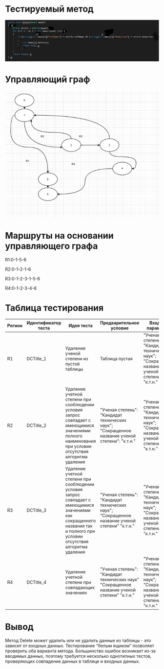 # **Тестируемый метод**  
![alt text](code.png)
# **Управляющий граф**  
![alt text](graph.png)

# **Маршруты на основании управляющего графа**  
R1:0-1-5-6
  
R2:0-1-2-1-6  
  
R3:0-1-2-3-1-5-6 
  
R4:0-1-2-3-4-6
  
# **Таблица тестирования**  
|  Регион| Идентификатор теста | Идея теста |Предварительное условие|  Входные параметры|Ожидаемый результат| 
| ---| ---| ---  |--- | ---| ---| 
| R1  |  DCTitle_1 | Удаление ученой степени из пустой таблицы | Таблица пустая | "Ученая степень": "Кандидат технических наук";   "Сокращенное название ученой степени": "к.т.н."| false| 
| R2  |  DCTitle_2 |  Удаление учетной степени при сооблюдении условия запрос совпадает с имеющимися значениями полного наименования при условии отсутствия алгоритма удаления  |"Ученая степень": "Кандидат технических наук";  "Сокращенное название ученой степени": "к.т.н." | "Ученая степень": "Кандидат технических наук";  "Сокращенное название ученой степени": "к.т.н."| false| 
| R3  |  DCTitle_3 | Удаление учетной степени при сооблюдении условия запрос совпадает с имеющимися значениями как сокращенного названия так и полного при условии отсутствия алгоритма удаления  |"Ученая степень": "Кандидат технических наук";  "Сокращенное название ученой степени" "к.т.н." | "Ученая степень": "Кандидат технических наук";  "Сокращенное название ученой степени" "к.т.н."| false| 
| R4  |  DCTitle_4 |  Удаление учетной степени при совпадающих значениях  |"Ученая степень": "Кандидат технических наук"   "Сокращенное название ученой степени" "к.т.н." | "Ученая степень": "Кандидат технических наук";   "Сокращенное название ученой степени": "к.т.н."| true| 
# Вывод   
Метод Delete может удалить или не удалить данные из таблицы - это зависит от входных данных. Тестирование “белым ящиком” позволяет проверить оба варианта метода. Большинство ошибок возникает из-за вводимых данных, поэтому требуется несколько однотипных тестов, проверяющих совпадение данных в таблице и входных данных.
